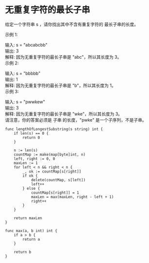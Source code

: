 # 无重复字符的最长子串

给定一个字符串 s ，请你找出其中不含有重复字符的 最长子串的长度。  

示例 1:  
  
输入: s = "abcabcbb"  
输出: 3   
解释: 因为无重复字符的最长子串是 "abc"，所以其长度为 3。  
示例 2:  

输入: s = "bbbbb"  
输出: 1  
解释: 因为无重复字符的最长子串是 "b"，所以其长度为 1。  
示例 3:  

输入: s = "pwwkew"  
输出: 3  
解释: 因为无重复字符的最长子串是 "wke"，所以其长度为 3。  
     请注意，你的答案必须是 子串 的长度，"pwke" 是一个子序列，不是子串。  

```
func lengthOfLongestSubstring(s string) int {
    if len(s) == 0 {
        return 0
    }

    n := len(s)
    countMap := make(map[byte]int, n)
    left, right := 0, 0
    maxLen := 1
    for left < n && right < n {
        _, ok := countMap[s[right]]
        if ok {
            delete(countMap, s[left])
            left++
        } else {
            countMap[s[right]] = 1
            maxLen = max(maxLen, right - left + 1)
            right++
        }
    }

    return maxLen
}

func max(a, b int) int {
    if a > b {
        return a
    }

    return b
}
```
